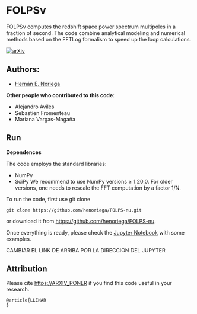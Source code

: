 # FOLPSν
FOLPSν computes the redshift space power spectrum multipoles in a fraction of second. The code combine analytical modeling and numerical methods based on the FFTLog formalism to speed up the loop calculations.


[![arXiv](https://img.shields.io/badge/arXiv-PONER_NUMERO-red)](https://ARXIV_PONER_LINK)


## Authors: 
- [Hernán E. Noriega](mailto:henoriega@estudiantes.fisica.unam.mx)

**Other people who contributed to this code**:
- Alejandro Aviles
- Sebastien Fromenteau
- Mariana Vargas-Magaña


## Run

**Dependences**

The code employs the standard libraries:
- NumPy 
- SciPy
We recommend to use NumPy versions ≥ 1.20.0. For older versions, one needs to rescale the FFT computation by a factor 1/N.

To run the code, first use git clone

```
git clone https://github.com/henoriega/FOLPS-nu.git
```

or download it from https://github.com/henoriega/FOLPS-nu.

Once everything is ready, please check the [Jupyter Notebook](https://github.com/henoriega/FOLPS-nu) with some examples. 



CAMBIAR EL LINK DE ARRIBA POR LA DIRECCION DEL JUPYTER


Attribution
-----------

Please cite <https://ARXIV_PONER> if you find this code useful in your research. 

    @article{LLENAR
    }
